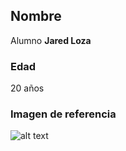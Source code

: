 ## Nombre

Alumno **Jared Loza**

### Edad
20 años

### Imagen de referencia

![alt text](IMG/Mía.jpg)